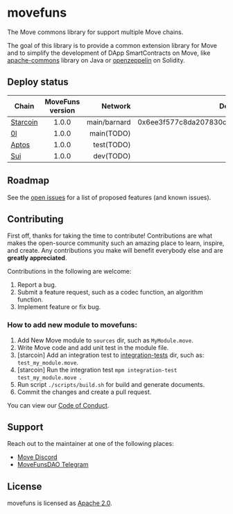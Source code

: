 # movefuns

The Move commons library for support multiple Move chains.

The goal of this library is to provide a common extension library for Move and to simplify the development of DApp SmartContracts on Move, like [apache-commons](https://commons.apache.org/) library on Java or [openzeppelin](https://github.com/OpenZeppelin/openzeppelin-contracts) on Solidity.


## Deploy status

| Chain                   | MoveFuns version |      Network |                   Deployed Address |
| ----------------------- | :--------------: | -----------: |----------------------------------: |
| [Starcoin](./starcoin/) |      1.0.0       | main/barnard | 0x6ee3f577c8da207830c31e1f0abb4244 | 
| [0l](./0l/)             |      1.0.0       |   main(TODO) ||
| [Aptos](./aptos/)       |      1.0.0       |   test(TODO) ||
| [Sui](./sui/)           |      1.0.0       |    dev(TODO) ||

## Roadmap

See the [open issues](https://github.com/movefuns/movefuns/issues) for a list of proposed features (and known issues).


## Contributing

First off, thanks for taking the time to contribute! Contributions are what makes the open-source community such an amazing place to learn, inspire, and create. Any contributions you make will benefit everybody else and are **greatly appreciated**.

Contributions in the following are welcome:

1. Report a bug.
2. Submit a feature request, such as a codec function, an algorithm function.
3. Implement feature or fix bug.

### How to add new module to movefuns:

1. Add New Move module to `sources` dir, such as `MyModule.move`.
2. Write Move code and add unit test in the module file.
3. [starcoin] Add an integration test to [integration-tests](../integration-tests) dir, such as: `test_my_module.move`.
4. [starcoin] Run the integration test `mpm integration-test test_my_module.move `.
5. Run script `./scripts/build.sh` for build and generate documents.
6. Commit the changes and create a pull request.

You can view our [Code of Conduct](./CODE_OF_CONDUCT.md).

## Support

Reach out to the maintainer at one of the following places:

- [Move Discord](https://discord.gg/f4JSrK8T2t)
- [MoveFunsDAO Telegram](https://t.me/movefunsdao)

## License

movefuns is licensed as [Apache 2.0](./LICENSE).
